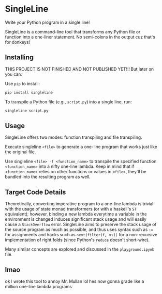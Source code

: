 # SingleLine

Write your Python program in a single line!

SingleLine is a command-line tool that transforms any Python file or function into a one-liner statement. No semi-colons in the output cuz that's for donkeys!

## Installing

THIS PROJECT IS NOT FINISHED AND NOT PUBLISHED YET!!!
But later on you can:

Use `pip` to install:
```sh
pip install singleline
```

To transpile a Python file (e.g., `script.py`) into a single line, run:
```sh
singleline script.py
```

## Usage

SingleLine offers two modes: function transpiling and file transpiling.

Execute singleline `<file>` to generate a one-line program that works just like the original file.

Use singleline `<file> -f <function_name>` to transpile the specified function `<function_name>` into a nifty one-line lambda. Keep in mind that if `<function_name>` relies on other functions or values in `<file>`, they'll be bundled into the resulting program as well.

## Target Code Details

Theoretically, converting imperative program to a one-line lambda is trivial with the usage of state monad transformers (or with a haskell's `ST` equivalent); however, binding a new lambda everytime a variable in the environment is changed induces significant stack usage and will easily cause a `StackOverflow` error. SingleLine aims to preserve the stack usage of the source program as much as possible, and thus uses syntax such as `:=` for assignments and hacks such as `next(filter(f, xs))` for a non-recursive implementation of right folds (since Python's `reduce` doesn't short-wire).

Many similar concepts are explored and discussed in the `playground.ipynb` file.

## lmao

ok I wrote this tool to annoy Mr. Mullan lol hes now gonna grade like a million one-line lambda programs
